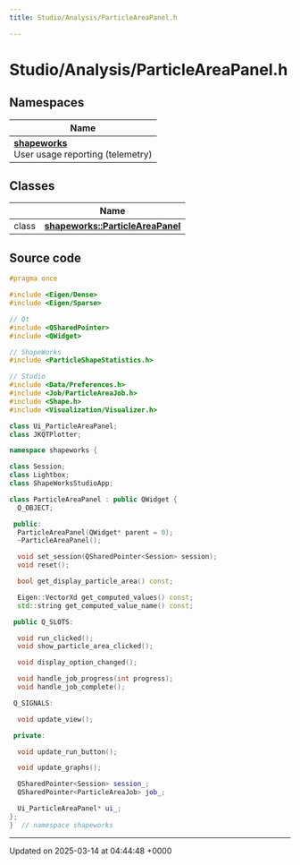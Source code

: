 ```yaml
---
title: Studio/Analysis/ParticleAreaPanel.h

---
```


# Studio/Analysis/ParticleAreaPanel.h



## Namespaces

| Name           |
| -------------- |
| **[shapeworks](../Namespaces/namespaceshapeworks.md)** <br>User usage reporting (telemetry)  |

## Classes

|                | Name           |
| -------------- | -------------- |
| class | **[shapeworks::ParticleAreaPanel](../Classes/classshapeworks_1_1ParticleAreaPanel.md)**  |




## Source code

```cpp
#pragma once

#include <Eigen/Dense>
#include <Eigen/Sparse>

// Qt
#include <QSharedPointer>
#include <QWidget>

// ShapeWorks
#include <ParticleShapeStatistics.h>

// Studio
#include <Data/Preferences.h>
#include <Job/ParticleAreaJob.h>
#include <Shape.h>
#include <Visualization/Visualizer.h>

class Ui_ParticleAreaPanel;
class JKQTPlotter;

namespace shapeworks {

class Session;
class Lightbox;
class ShapeWorksStudioApp;

class ParticleAreaPanel : public QWidget {
  Q_OBJECT;

 public:
  ParticleAreaPanel(QWidget* parent = 0);
  ~ParticleAreaPanel();

  void set_session(QSharedPointer<Session> session);
  void reset();

  bool get_display_particle_area() const;

  Eigen::VectorXd get_computed_values() const;
  std::string get_computed_value_name() const;

 public Q_SLOTS:

  void run_clicked();
  void show_particle_area_clicked();

  void display_option_changed();

  void handle_job_progress(int progress);
  void handle_job_complete();

 Q_SIGNALS:

  void update_view();

 private:

  void update_run_button();

  void update_graphs();

  QSharedPointer<Session> session_;
  QSharedPointer<ParticleAreaJob> job_;

  Ui_ParticleAreaPanel* ui_;
};
}  // namespace shapeworks
```


-------------------------------

Updated on 2025-03-14 at 04:44:48 +0000
